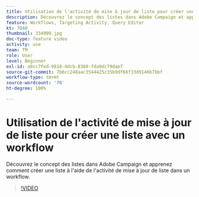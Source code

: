 ```yaml
---
title: Utilisation de l'activité de mise à jour de liste pour créer une liste avec un workflow
description: Découvrez le concept des listes dans Adobe Campaign et apprenez comment créer une liste à l'aide de l'activité de mise à jour de liste dans un workflow.
feature: Workflows, Targeting Activity, Query Editor
kt: 7840
thumbnail: 334909.jpg
doc-type: feature video
activity: use
team: TM
role: User
level: Beginner
exl-id: a8cc7fed-0818-4dcb-8360-fda9dc79dae7
source-git-commit: 7b6cc248aac3544425c35b9df66f33d9146b7bbf
workflow-type: tm+mt
source-wordcount: '70'
ht-degree: 100%

---
```


# Utilisation de l&#39;activité de mise à jour de liste pour créer une liste avec un workflow

Découvrez le concept des listes dans Adobe Campaign et apprenez comment créer une liste à l&#39;aide de l&#39;activité de mise à jour de liste dans un workflow.

>[!VIDEO](https://video.tv.adobe.com/v/334909?quality=12)
